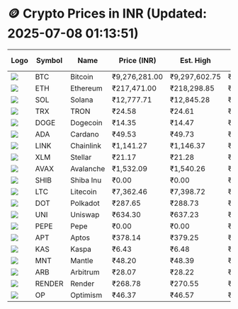 # 🪙 Crypto Prices in INR (Updated: 2025-07-08 01:13:51)

| Logo | Symbol | Name       | Price (INR) | Est. High | Est. Low | Gross Profit | Fees | Net Profit | ROI % |
|------|--------|------------|-------------|-----------|----------|---------------|------|-------------|--------|
| ![](https://coin-images.coingecko.com/coins/images/1/large/bitcoin.png?1696501400) | BTC    | Bitcoin    | ₹9,276,281.00 | ₹9,297,602.75 | ₹9,254,959.25 | ₹460.76 | ₹200.00 | ₹260.76 | 0.26% |
| ![](https://coin-images.coingecko.com/coins/images/279/large/ethereum.png?1696501628) | ETH    | Ethereum   | ₹217,471.00 | ₹218,298.85 | ₹216,643.15 | ₹764.25 | ₹200.00 | ₹564.25 | 0.56% |
| ![](https://coin-images.coingecko.com/coins/images/4128/large/solana.png?1718769756) | SOL    | Solana     | ₹12,777.71 | ₹12,845.28 | ₹12,710.13 | ₹1,063.32 | ₹200.00 | ₹863.32 | 0.86% |
| ![](https://coin-images.coingecko.com/coins/images/1094/large/tron-logo.png?1696502193) | TRX    | TRON       | ₹24.58 | ₹24.61 | ₹24.55 | ₹232.17 | ₹200.00 | ₹32.17 | 0.03% |
| ![](https://coin-images.coingecko.com/coins/images/5/large/dogecoin.png?1696501409) | DOGE   | Dogecoin   | ₹14.35 | ₹14.47 | ₹14.23 | ₹1,729.11 | ₹200.00 | ₹1,529.11 | 1.53% |
| ![](https://coin-images.coingecko.com/coins/images/975/large/cardano.png?1696502090) | ADA    | Cardano    | ₹49.53 | ₹49.73 | ₹49.33 | ₹808.83 | ₹200.00 | ₹608.83 | 0.61% |
| ![](https://coin-images.coingecko.com/coins/images/877/large/chainlink-new-logo.png?1696502009) | LINK   | Chainlink  | ₹1,141.27 | ₹1,146.37 | ₹1,136.17 | ₹898.28 | ₹200.00 | ₹698.28 | 0.70% |
| ![](https://coin-images.coingecko.com/coins/images/100/large/fmpFRHHQ_400x400.jpg?1735231350) | XLM    | Stellar    | ₹21.17 | ₹21.28 | ₹21.06 | ₹1,054.18 | ₹200.00 | ₹854.18 | 0.85% |
| ![](https://coin-images.coingecko.com/coins/images/12559/large/Avalanche_Circle_RedWhite_Trans.png?1696512369) | AVAX   | Avalanche  | ₹1,532.09 | ₹1,540.26 | ₹1,523.92 | ₹1,071.90 | ₹200.00 | ₹871.90 | 0.87% |
| ![](https://coin-images.coingecko.com/coins/images/11939/large/shiba.png?1696511800) | SHIB   | Shiba Inu  | ₹0.00 | ₹0.00 | ₹0.00 | ₹1,046.53 | ₹200.00 | ₹846.53 | 0.85% |
| ![](https://coin-images.coingecko.com/coins/images/2/large/litecoin.png?1696501400) | LTC    | Litecoin   | ₹7,362.46 | ₹7,398.72 | ₹7,326.20 | ₹989.94 | ₹200.00 | ₹789.94 | 0.79% |
| ![](https://coin-images.coingecko.com/coins/images/12171/large/polkadot.png?1696512008) | DOT    | Polkadot   | ₹287.65 | ₹288.73 | ₹286.57 | ₹754.79 | ₹200.00 | ₹554.79 | 0.55% |
| ![](https://coin-images.coingecko.com/coins/images/12504/large/uniswap-logo.png?1720676669) | UNI    | Uniswap    | ₹634.30 | ₹637.23 | ₹631.37 | ₹928.94 | ₹200.00 | ₹728.94 | 0.73% |
| ![](https://coin-images.coingecko.com/coins/images/29850/large/pepe-token.jpeg?1696528776) | PEPE   | Pepe       | ₹0.00 | ₹0.00 | ₹0.00 | ₹1,325.12 | ₹200.00 | ₹1,125.12 | 1.13% |
| ![](https://coin-images.coingecko.com/coins/images/26455/large/aptos_round.png?1696525528) | APT    | Aptos      | ₹378.14 | ₹379.25 | ₹377.03 | ₹588.01 | ₹200.00 | ₹388.01 | 0.39% |
| ![](https://coin-images.coingecko.com/coins/images/25751/large/kaspa-icon-exchanges.png?1696524837) | KAS    | Kaspa      | ₹6.43 | ₹6.48 | ₹6.38 | ₹1,456.88 | ₹200.00 | ₹1,256.88 | 1.26% |
| ![](https://coin-images.coingecko.com/coins/images/30980/large/Mantle-Logo-mark.png?1739213200) | MNT    | Mantle     | ₹48.20 | ₹48.39 | ₹48.01 | ₹787.32 | ₹200.00 | ₹587.32 | 0.59% |
| ![](https://coin-images.coingecko.com/coins/images/16547/large/arb.jpg?1721358242) | ARB    | Arbitrum   | ₹28.07 | ₹28.22 | ₹27.92 | ₹1,106.91 | ₹200.00 | ₹906.91 | 0.91% |
| ![](https://coin-images.coingecko.com/coins/images/11636/large/rndr.png?1696511529) | RENDER | Render     | ₹268.78 | ₹270.55 | ₹267.01 | ₹1,324.66 | ₹200.00 | ₹1,124.66 | 1.12% |
| ![](https://coin-images.coingecko.com/coins/images/25244/large/Optimism.png?1696524385) | OP     | Optimism   | ₹46.37 | ₹46.57 | ₹46.17 | ₹851.14 | ₹200.00 | ₹651.14 | 0.65% |
